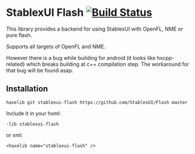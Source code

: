 StablexUI Flash [![Build Status](https://travis-ci.org/StablexUI/Flash.svg)](https://travis-ci.org/StablexUI/Flash)
=======================
This library provides a backend for using StablexUI with OpenFL, NME or pure flash.

Supports all targets of OpenFL and NME. 

However there is a bug while building for android (it looks like hxcpp-related) which breaks building at c++ compilation step.
The workaround for that bug will be found asap.


Installation
-----------------------
```
haxelib git stablexui-flash https://github.com/StablexUI/Flash master
```
Include it in your hxml:
```
-lib stablexui-flash
```
or xml:
```
<haxelib name="stablexui-flash" />
```